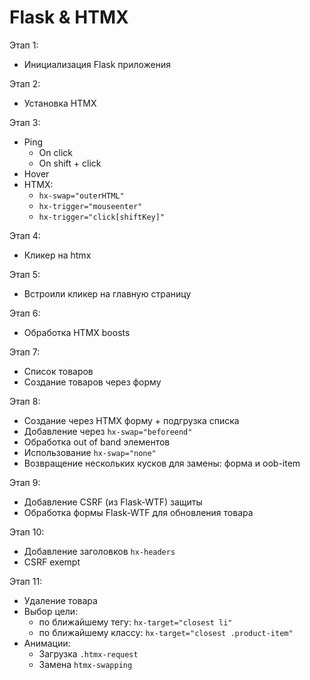 # Flask & HTMX

Этап 1:
- Инициализация Flask приложения

Этап 2:
- Установка HTMX

Этап 3:
- Ping
  - On click
  - On shift + click
- Hover
- HTMX:
  - `hx-swap="outerHTML"`
  - `hx-trigger="mouseenter"`
  - `hx-trigger="click[shiftKey]"`

Этап 4:
- Кликер на htmx

Этап 5:
- Встроили кликер на главную страницу

Этап 6:
- Обработка HTMX boosts

Этап 7:
- Список товаров
- Создание товаров через форму

Этап 8:
- Создание через HTMX форму + подгрузка списка
- Добавление через `hx-swap="beforeend"`
- Обработка out of band элементов
- Использование `hx-swap="none"`
- Возвращение нескольких кусков для замены: форма и oob-item

Этап 9:
- Добавление CSRF (из Flask-WTF) защиты
- Обработка формы Flask-WTF для обновления товара

Этап 10:
- Добавление заголовков `hx-headers`
- CSRF exempt

Этап 11:
- Удаление товара 
- Выбор цели:
  - по ближайшему тегу: `hx-target="closest li"`
  - по ближайшему классу: `hx-target="closest .product-item"`
- Анимации:
  - Загрузка `.htmx-request`
  - Замена `htmx-swapping`